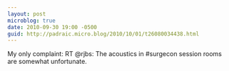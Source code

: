 ```yaml
---
layout: post
microblog: true
date: 2010-09-30 19:00 -0500
guid: http://padraic.micro.blog/2010/10/01/t26080034438.html
---
```

My only complaint: RT @rjbs: The acoustics in #surgecon session rooms are somewhat unfortunate.
